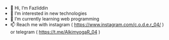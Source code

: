 - 👋 Hi, I’m Fazliddin
- 👀 I’m interested in new technologies
- 🌱 I’m currently learning web programming 
- 📫 Reach me with instagram ( https://www.instagram.com/c.o.d.e.r_04/ )
          or telegram ( https://t.me/AlkimyogaR_04 )

<!---
Fazliddin-04/Fazliddin-04 is a ✨ special ✨ repository because its `README.md` (this file) appears on your GitHub profile.
You can click the Preview link to take a look at your changes.
--->
